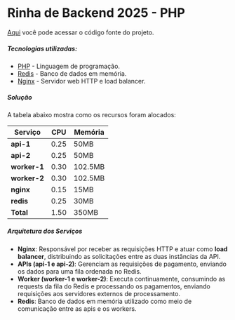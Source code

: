 # Rinha de Backend 2025 - PHP

[Aqui](https://github.com/flads/rinha25/tree/php) você pode acessar o código fonte do projeto.

##### Tecnologias utilizadas:

* [PHP](https://www.php.net/releases/8.4/en.php) - Linguagem de programação.
* [Redis](https://redis.io/) - Banco de dados em memória.
* [Nginx](https://nginx.org/) - Servidor web HTTP e load balancer.

##### Solução

A tabela abaixo mostra como os recursos foram alocados:

| Serviço      | CPU  | Memória   |
|--------------|------|-----------|
|  **api-1**   | 0.25 | 50MB      |
|  **api-2**   | 0.25 | 50MB      |
| **worker-1** | 0.30 | 102.5MB   |
| **worker-2** | 0.30 | 102.5MB   |
|  **nginx**   | 0.15 | 15MB      |
|  **redis**   | 0.25 | 30MB      |
|  **Total**   | 1.50 | 350MB     |

##### Arquitetura dos Serviços

- **Nginx**: Responsável por receber as requisições HTTP e atuar como **load balancer**, distribuindo as solicitações entre as duas instâncias da API.
- **APIs (api-1 e api-2)**: Gerenciam as requisições de pagamento, enviando os dados para uma fila ordenada no Redis.
- **Worker (worker-1 e worker-2)**: Executa continuamente, consumindo as requests da fila do Redis e processando os pagamentos, enviando requisições aos servidores externos de processamento.
- **Redis**: Banco de dados em memória utilizado como meio de comunicação entre as apis e os workers.
